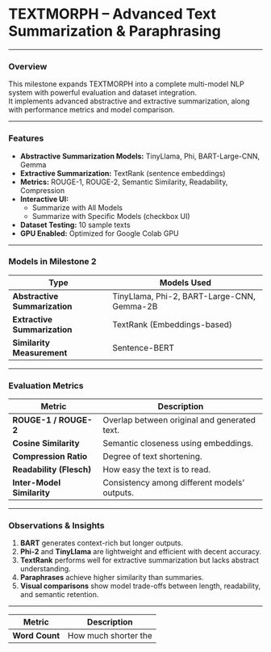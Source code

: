 # TEXTMORPH – Advanced Text Summarization & Paraphrasing

---

### Overview
This milestone expands TEXTMORPH into a complete multi-model NLP system with powerful evaluation and dataset integration.  
It implements advanced abstractive and extractive summarization, along with performance metrics and model comparison.

---

### Features
- **Abstractive Summarization Models:** TinyLlama, Phi, BART-Large-CNN, Gemma  
- **Extractive Summarization:** TextRank (sentence embeddings)  
- **Metrics:** ROUGE-1, ROUGE-2, Semantic Similarity, Readability, Compression  
- **Interactive UI:**  
  - Summarize with All Models  
  - Summarize with Specific Models (checkbox UI)  
- **Dataset Testing:** 10 sample texts  
- **GPU Enabled:** Optimized for Google Colab GPU  

---

### Models in Milestone 2

| Type | Models Used |
|------|--------------|
| **Abstractive Summarization** | TinyLlama, Phi-2, BART-Large-CNN, Gemma-2B |
| **Extractive Summarization** | TextRank (Embeddings-based) |
| **Similarity Measurement** | Sentence-BERT |

---

### Evaluation Metrics
| Metric | Description |
|---------|-------------|
| **ROUGE-1 / ROUGE-2** | Overlap between original and generated text. |
| **Cosine Similarity** | Semantic closeness using embeddings. |
| **Compression Ratio** | Degree of text shortening. |
| **Readability (Flesch)** | How easy the text is to read. |
| **Inter-Model Similarity** | Consistency among different models’ outputs. |

---

### Observations & Insights  
1. **BART** generates context-rich but longer outputs.  
2. **Phi-2** and **TinyLlama** are lightweight and efficient with decent accuracy.  
3. **TextRank** performs well for extractive summarization but lacks abstract understanding.  
4. **Paraphrases** achieve higher similarity than summaries.  
5. **Visual comparisons** show model trade-offs between length, readability, and semantic retention.

---

| Metric | Description |
|---------|-------------|
| **Word Count** | How much shorter the
